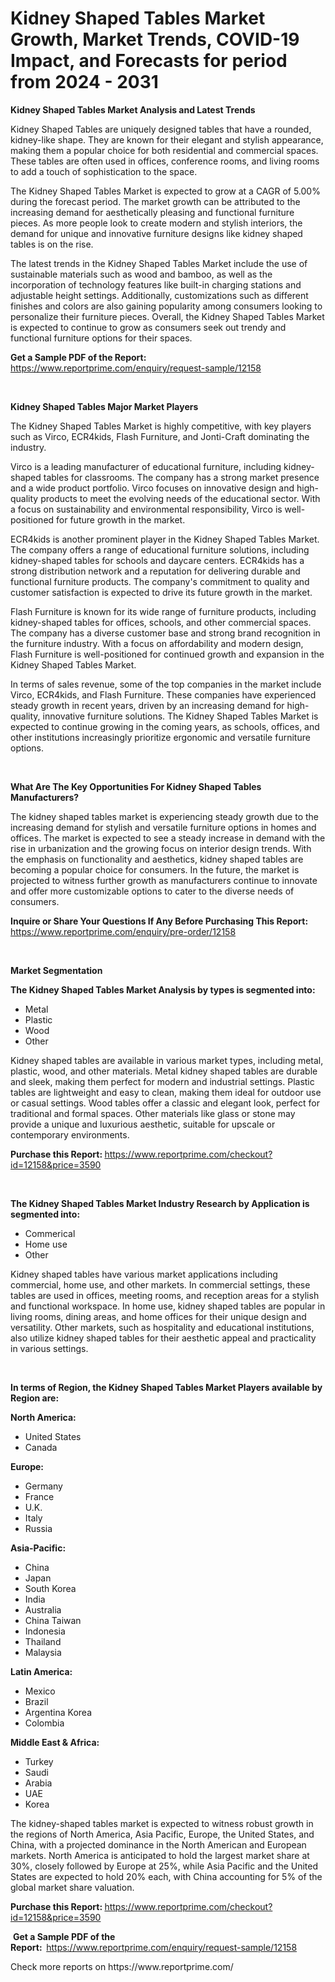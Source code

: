 <p><h1>Kidney Shaped Tables Market Growth, Market Trends, COVID-19 Impact, and Forecasts for period from 2024 - 2031</h1></p><p><strong>Kidney Shaped Tables Market Analysis and Latest Trends</strong></p>
<p><p>Kidney Shaped Tables are uniquely designed tables that have a rounded, kidney-like shape. They are known for their elegant and stylish appearance, making them a popular choice for both residential and commercial spaces. These tables are often used in offices, conference rooms, and living rooms to add a touch of sophistication to the space.</p><p>The Kidney Shaped Tables Market is expected to grow at a CAGR of 5.00% during the forecast period. The market growth can be attributed to the increasing demand for aesthetically pleasing and functional furniture pieces. As more people look to create modern and stylish interiors, the demand for unique and innovative furniture designs like kidney shaped tables is on the rise.</p><p>The latest trends in the Kidney Shaped Tables Market include the use of sustainable materials such as wood and bamboo, as well as the incorporation of technology features like built-in charging stations and adjustable height settings. Additionally, customizations such as different finishes and colors are also gaining popularity among consumers looking to personalize their furniture pieces. Overall, the Kidney Shaped Tables Market is expected to continue to grow as consumers seek out trendy and functional furniture options for their spaces.</p></p>
<p><strong>Get a Sample PDF of the Report:&nbsp;</strong> <a href="https://www.reportprime.com/enquiry/request-sample/12158">https://www.reportprime.com/enquiry/request-sample/12158</a></p>
<p>&nbsp;</p>
<p><strong>Kidney Shaped Tables Major Market Players</strong></p>
<p><p>The Kidney Shaped Tables Market is highly competitive, with key players such as Virco, ECR4kids, Flash Furniture, and Jonti-Craft dominating the industry. </p><p>Virco is a leading manufacturer of educational furniture, including kidney-shaped tables for classrooms. The company has a strong market presence and a wide product portfolio. Virco focuses on innovative design and high-quality products to meet the evolving needs of the educational sector. With a focus on sustainability and environmental responsibility, Virco is well-positioned for future growth in the market.</p><p>ECR4kids is another prominent player in the Kidney Shaped Tables Market. The company offers a range of educational furniture solutions, including kidney-shaped tables for schools and daycare centers. ECR4kids has a strong distribution network and a reputation for delivering durable and functional furniture products. The company's commitment to quality and customer satisfaction is expected to drive its future growth in the market.</p><p>Flash Furniture is known for its wide range of furniture products, including kidney-shaped tables for offices, schools, and other commercial spaces. The company has a diverse customer base and strong brand recognition in the furniture industry. With a focus on affordability and modern design, Flash Furniture is well-positioned for continued growth and expansion in the Kidney Shaped Tables Market.</p><p>In terms of sales revenue, some of the top companies in the market include Virco, ECR4kids, and Flash Furniture. These companies have experienced steady growth in recent years, driven by an increasing demand for high-quality, innovative furniture solutions. The Kidney Shaped Tables Market is expected to continue growing in the coming years, as schools, offices, and other institutions increasingly prioritize ergonomic and versatile furniture options.</p></p>
<p>&nbsp;</p>
<p><strong>What Are The Key Opportunities For Kidney Shaped Tables Manufacturers?</strong></p>
<p><p>The kidney shaped tables market is experiencing steady growth due to the increasing demand for stylish and versatile furniture options in homes and offices. The market is expected to see a steady increase in demand with the rise in urbanization and the growing focus on interior design trends. With the emphasis on functionality and aesthetics, kidney shaped tables are becoming a popular choice for consumers. In the future, the market is projected to witness further growth as manufacturers continue to innovate and offer more customizable options to cater to the diverse needs of consumers.</p></p>
<p><strong>Inquire or Share Your Questions If Any Before Purchasing This Report:</strong> <a href="https://www.reportprime.com/enquiry/pre-order/12158">https://www.reportprime.com/enquiry/pre-order/12158</a></p>
<p>&nbsp;</p>
<p><strong>Market Segmentation</strong></p>
<p><strong>The Kidney Shaped Tables Market Analysis by types is segmented into:</strong></p>
<p><ul><li>Metal</li><li>Plastic</li><li>Wood</li><li>Other</li></ul></p>
<p><p>Kidney shaped tables are available in various market types, including metal, plastic, wood, and other materials. Metal kidney shaped tables are durable and sleek, making them perfect for modern and industrial settings. Plastic tables are lightweight and easy to clean, making them ideal for outdoor use or casual settings. Wood tables offer a classic and elegant look, perfect for traditional and formal spaces. Other materials like glass or stone may provide a unique and luxurious aesthetic, suitable for upscale or contemporary environments.</p></p>
<p><strong>Purchase this Report:&nbsp;</strong><a href="https://www.reportprime.com/checkout?id=12158&price=3590">https://www.reportprime.com/checkout?id=12158&price=3590</a></p>
<p>&nbsp;</p>
<p><strong>The Kidney Shaped Tables Market Industry Research by Application is segmented into:</strong></p>
<p><ul><li>Commerical</li><li>Home use</li><li>Other</li></ul></p>
<p><p>Kidney shaped tables have various market applications including commercial, home use, and other markets. In commercial settings, these tables are used in offices, meeting rooms, and reception areas for a stylish and functional workspace. In home use, kidney shaped tables are popular in living rooms, dining areas, and home offices for their unique design and versatility. Other markets, such as hospitality and educational institutions, also utilize kidney shaped tables for their aesthetic appeal and practicality in various settings.</p></p>
<p>&nbsp;</p>
<p><strong>In terms of Region, the Kidney Shaped Tables Market Players available by Region are:</strong></p>
<p>
    <p> <strong> North America: </strong>
        <ul>
            <li>United States</li>
            <li>Canada</li>
        </ul>
        </p> 
    <p> <strong> Europe: </strong>
        <ul>
            <li>Germany</li>
            <li>France</li>
            <li>U.K.</li>
            <li>Italy</li>
            <li>Russia</li>
        </ul>
        </p> 
    <p> <strong> Asia-Pacific: </strong>
        <ul>
            <li>China</li>
            <li>Japan</li>
            <li>South Korea</li>
            <li>India</li>
            <li>Australia</li>
            <li>China Taiwan</li>
            <li>Indonesia</li>
            <li>Thailand</li>
            <li>Malaysia</li>
        </ul>
        </p> 
    <p> <strong> Latin America: </strong>
        <ul>
            <li>Mexico</li>
            <li>Brazil</li>
            <li>Argentina Korea</li>
            <li>Colombia</li>
        </ul>
        </p> 
    <p> <strong> Middle East & Africa: </strong>
        <ul>
            <li>Turkey</li>
            <li>Saudi</li>
            <li>Arabia</li>
            <li>UAE</li>
            <li>Korea</li>
        </ul>
    </p>
    </p>
<p><p>The kidney-shaped tables market is expected to witness robust growth in the regions of North America, Asia Pacific, Europe, the United States, and China, with a projected dominance in the North American and European markets. North America is anticipated to hold the largest market share at 30%, closely followed by Europe at 25%, while Asia Pacific and the United States are expected to hold 20% each, with China accounting for 5% of the global market share valuation.</p></p>
<p><strong>Purchase this Report: </strong><a href="https://www.reportprime.com/checkout?id=12158&price=3590">https://www.reportprime.com/checkout?id=12158&price=3590</a></p>
<p>&nbsp;<strong>Get a Sample PDF of the Report:&nbsp;&nbsp;</strong><a href="https://www.reportprime.com/enquiry/request-sample/12158">https://www.reportprime.com/enquiry/request-sample/12158</a></p>
<p><strong></strong></p>
<p>Check more reports on https://www.reportprime.com/</p>